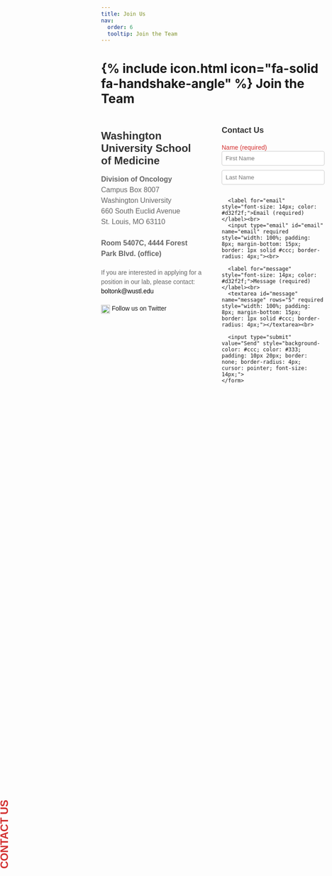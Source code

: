 ```yaml
---
title: Join Us
nav:
  order: 6
  tooltip: Join the Team
---
```


# {% include icon.html icon="fa-solid fa-handshake-angle" %} Join the Team


<div style="display: flex; justify-content: space-between; align-items: flex-start; max-width: 800px; margin: 0 auto; font-family: Arial, sans-serif;">

  <!-- Left Column: Lab Details -->
  <div style="width: 50%; padding-right: 20px;">
    <h2 style="font-size: 24px; color: #333; margin-bottom: 10px;">Washington University School of Medicine</h2>
    <p style="font-size: 16px; color: #666; line-height: 1.5;">
      <strong>Division of Oncology</strong><br>
      Campus Box 8007<br>
      Washington University<br>
      660 South Euclid Avenue<br>
      St. Louis, MO 63110<br><br>
      <strong>Room 5407C, 4444 Forest Park Blvd. (office)</strong>
    </p>
    <p style="font-size: 14px; color: #666; line-height: 1.5; margin-top: 20px;">
      If you are interested in applying for a position in our lab, please contact:<br>
      <a href="mailto:boltonk@wustl.edu" style="color: #000; text-decoration: none;">boltonk@wustl.edu</a>
    </p>
    <p style="margin-top: 20px;">
      <a href="https://twitter.com" style="text-decoration: none;">
        <img src="https://upload.wikimedia.org/wikipedia/commons/6/6f/Logo_of_Twitter.svg" alt="Twitter" style="width: 20px; vertical-align: middle;"> Follow us on Twitter
      </a>
    </p>
  </div>

  <!-- Right Column: Contact Form -->
  <div style="width: 50%; padding-left: 20px;">
    <h3 style="font-size: 18px; color: #333; margin-bottom: 20px;">Contact Us</h3>
    <form action="mailto:boltonk@wustl.edu" method="post" enctype="text/plain" style="font-family: Arial, sans-serif;">
      <label for="fname" style="font-size: 14px; color: #d32f2f;">Name (required)</label><br>
      <input type="text" id="fname" name="fname" placeholder="First Name" required style="width: 100%; padding: 8px; margin-bottom: 10px; border: 1px solid #ccc; border-radius: 4px;"><br>
      <input type="text" id="lname" name="lname" placeholder="Last Name" required style="width: 100%; padding: 8px; margin-bottom: 15px; border: 1px solid #ccc; border-radius: 4px;"><br>

      <label for="email" style="font-size: 14px; color: #d32f2f;">Email (required)</label><br>
      <input type="email" id="email" name="email" required style="width: 100%; padding: 8px; margin-bottom: 15px; border: 1px solid #ccc; border-radius: 4px;"><br>

      <label for="message" style="font-size: 14px; color: #d32f2f;">Message (required)</label><br>
      <textarea id="message" name="message" rows="5" required style="width: 100%; padding: 8px; margin-bottom: 15px; border: 1px solid #ccc; border-radius: 4px;"></textarea><br>

      <input type="submit" value="Send" style="background-color: #ccc; color: #333; padding: 10px 20px; border: none; border-radius: 4px; cursor: pointer; font-size: 14px;">
    </form>
  </div>

</div>

<!-- Vertical "Contact Us" Text on the Left -->
<div style="position: fixed; left: 10px; top: 50%; transform: rotate(-90deg); transform-origin: left; font-family: Arial, sans-serif; font-size: 24px; color: #d32f2f; font-weight: bold;">
  CONTACT US
</div>
